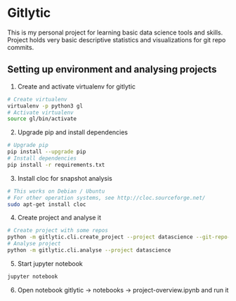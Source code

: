 # Gitlytic

This is my personal project for learning basic data science tools and skills.
Project holds very basic descriptive statistics and visualizations for git repo commits.

## Setting up environment and analysing projects

1. Create and activate virtualenv for gitlytic
```bash
# Create virtualenv
virtualenv -p python3 gl
# Activate virtualenv
source gl/bin/activate
```
2. Upgrade pip and install dependencies
```bash
# Upgrade pip
pip install --upgrade pip
# Install dependencies
pip install -r requirements.txt
```

3. Install cloc for snapshot analysis
```bash
# This works on Debian / Ubuntu
# For other operation systems, see http://cloc.sourceforge.net/
sudo apt-get install cloc
```

4. Create project and analyse it
```bash
# Create project with some repos
python -m gitlytic.cli.create_project --project datascience --git-repo-urls https://github.com/numpy/numpy.git https://github.com/pandas-dev/pandas.git https://github.com/scipy/scipy.git https://github.com/scikit-learn/scikit-learn.git https://github.com/matplotlib/matplotlib.git https://github.com/mwaskom/seaborn.git https://github.com/jupyter/notebook.git
# Analyse project
python -m gitlytic.cli.analyse --project datascience
```

5. Start jupyter notebook
```bash
jupyter notebook
```

6. Open notebook gitlytic -> notebooks -> project-overview.ipynb and run it

